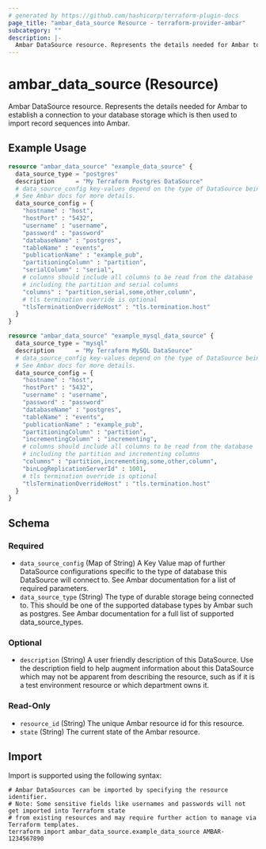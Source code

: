 ```yaml
---
# generated by https://github.com/hashicorp/terraform-plugin-docs
page_title: "ambar_data_source Resource - terraform-provider-ambar"
subcategory: ""
description: |-
  Ambar DataSource resource. Represents the details needed for Ambar to establish a connection to your database storage which is then used to import record sequences into Ambar.
---
```


# ambar_data_source (Resource)

Ambar DataSource resource. Represents the details needed for Ambar to establish a connection to your database storage which is then used to import record sequences into Ambar.

## Example Usage

```terraform
resource "ambar_data_source" "example_data_source" {
  data_source_type = "postgres"
  description      = "My Terraform Postgres DataSource"
  # data_source_config key-values depend on the type of DataSource being created.
  # See Ambar docs for more details.
  data_source_config = {
    "hostname" : "host",
    "hostPort" : "5432",
    "username" : "username",
    "password" : "password"
    "databaseName" : "postgres",
    "tableName" : "events",
    "publicationName" : "example_pub",
    "partitioningColumn" : "partition",
    "serialColumn" : "serial",
    # columns should include all columns to be read from the database
    # including the partition and serial columns
    "columns" : "partition,serial,some,other,column",
    # tls termination override is optional
    "tlsTerminationOverrideHost" : "tls.termination.host"
  }
}

resource "ambar_data_source" "example_mysql_data_source" {
  data_source_type = "mysql"
  description      = "My Terraform MySQL DataSource"
  # data_source_config key-values depend on the type of DataSource being created.
  # See Ambar docs for more details.
  data_source_config = {
    "hostname" : "host",
    "hostPort" : "5432",
    "username" : "username",
    "password" : "password"
    "databaseName" : "postgres",
    "tableName" : "events",
    "publicationName" : "example_pub",
    "partitioningColumn" : "partition",
    "incrementingColumn" : "incrementing",
    # columns should include all columns to be read from the database
    # including the partition and incrementing columns
    "columns" : "partition,incrementing,some,other,column",
    "binLogReplicationServerId" : 1001,
    # tls termination override is optional
    "tlsTerminationOverrideHost" : "tls.termination.host"
  }
}
```

<!-- schema generated by tfplugindocs -->
## Schema

### Required

- `data_source_config` (Map of String) A Key Value map of further DataSource configurations specific to the type of database this DataSource will connect to. See Ambar documentation for a list of required parameters.
- `data_source_type` (String) The type of durable storage being connected to. This should be one of the supported database types by Ambar such as postgres. See Ambar documentation for a full list of supported data_source_types.

### Optional

- `description` (String) A user friendly description of this DataSource. Use the description field to help augment information about this DataSource which may not be apparent from describing the resource, such as if it is a test environment resource or which department owns it.

### Read-Only

- `resource_id` (String) The unique Ambar resource id for this resource.
- `state` (String) The current state of the Ambar resource.

## Import

Import is supported using the following syntax:

```shell
# Ambar DataSources can be imported by specifying the resource identifier.
# Note: Some sensitive fields like usernames and passwords will not get imported into Terraform state
# from existing resources and may require further action to manage via Terraform templates.
terraform import ambar_data_source.example_data_source AMBAR-1234567890
```
